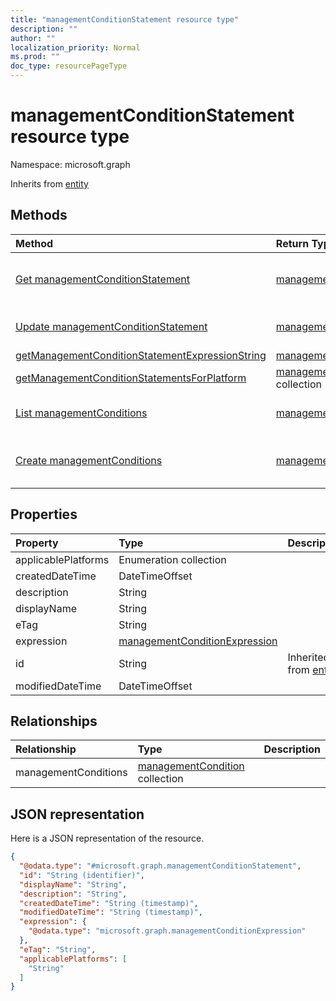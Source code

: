 ```yaml
---
title: "managementConditionStatement resource type"
description: ""
author: ""
localization_priority: Normal
ms.prod: ""
doc_type: resourcePageType
---
```


# managementConditionStatement resource type


Namespace: microsoft.graph




Inherits from [entity](../resources/entity.md)

## Methods
|Method|Return Type|Description|
|:---|:---|:---|
|[Get managementConditionStatement](../api/managementconditionstatement-get.md)|[managementConditionStatement](../resources/managementconditionstatement.md)|Read properties and relationships of the [managementConditionStatement](../resources/managementconditionstatement.md) object.|
|[Update managementConditionStatement](../api/managementconditionstatement-update.md)|[managementConditionStatement](../resources/managementconditionstatement.md)|Update the properties of a [managementConditionStatement](../resources/managementconditionstatement.md) object.|
|[getManagementConditionStatementExpressionString](../api/managementconditionstatement-getmanagementconditionstatementexpressionstring.md)|[managementConditionExpressionString](../resources/managementconditionexpressionstring.md)||
|[getManagementConditionStatementsForPlatform](../api/managementconditionstatement-getmanagementconditionstatementsforplatform.md)|[managementConditionStatement](../resources/managementconditionstatement.md) collection||
|[List managementConditions](../api/managementconditionstatement-list-managementconditions.md)|[managementCondition](../resources/managementcondition.md) collection|Get the managementConditions from the managementConditions navigation property.|
|[Create managementConditions](../api/managementconditionstatement-post-managementconditions.md)|[managementCondition](../resources/managementcondition.md)|Create managementConditions by posting to the managementConditions collection.|

## Properties
|Property|Type|Description|
|:---|:---|:---|
|applicablePlatforms|Enumeration collection||
|createdDateTime|DateTimeOffset||
|description|String||
|displayName|String||
|eTag|String||
|expression|[managementConditionExpression](../resources/managementconditionexpression.md)||
|id|String| Inherited from [entity](../resources/entity.md)|
|modifiedDateTime|DateTimeOffset||

## Relationships
|Relationship|Type|Description|
|:---|:---|:---|
|managementConditions|[managementCondition](../resources/managementcondition.md) collection||

## JSON representation
Here is a JSON representation of the resource.
<!-- {
  "blockType": "resource",
  "keyProperty": "id",
  "@odata.type": "microsoft.graph.managementConditionStatement",
  "baseType": "microsoft.graph.entity",
  "openType": false
}
-->
``` json
{
  "@odata.type": "#microsoft.graph.managementConditionStatement",
  "id": "String (identifier)",
  "displayName": "String",
  "description": "String",
  "createdDateTime": "String (timestamp)",
  "modifiedDateTime": "String (timestamp)",
  "expression": {
    "@odata.type": "microsoft.graph.managementConditionExpression"
  },
  "eTag": "String",
  "applicablePlatforms": [
    "String"
  ]
}
```

